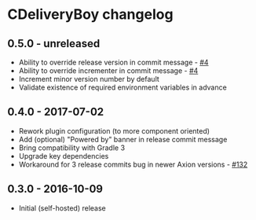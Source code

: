 # CDeliveryBoy changelog

## 0.5.0 - unreleased

 - Ability to override release version in commit message - [#4](https://github.com/szpak/CDeliveryBoy/issues/4)
 - Ability to override incrementer in commit message - [#4](https://github.com/szpak/CDeliveryBoy/issues/4)
 - Increment minor version number by default 
 - Validate existence of required environment variables in advance
  
## 0.4.0 - 2017-07-02

 - Rework plugin configuration (to more component oriented)
 - Add (optional) "Powered by" banner in release commit message
 - Bring compatibility with Gradle 3
 - Upgrade key dependencies
 - Workaround for 3 release commits bug in newer Axion versions - [#132](https://github.com/allegro/axion-release-plugin/issues/132) 

## 0.3.0 - 2016-10-09

 - Initial (self-hosted) release 
